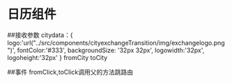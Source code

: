 # 日历组件

##接收参数
citydata：{
       logo:'url("../src/components/cityexchangeTransition/img/exchangelogo.png")',
       fontColor:'#333',
       backgroundSize: '32px 32px',
       logowidth:'32px',
       logoheight:'32px'
   }
 fromCity
 toCity

##事件
fromClick,toClick调用父的方法跳路由
